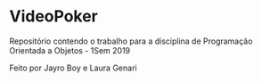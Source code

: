 # VideoPoker

Repositório contendo o trabalho para a disciplina de Programação Orientada a Objetos - 1Sem 2019

Feito por Jayro Boy e Laura Genari
